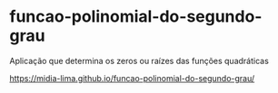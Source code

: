 # funcao-polinomial-do-segundo-grau
Aplicação que determina os zeros ou raízes das funções quadráticas

https://midia-lima.github.io/funcao-polinomial-do-segundo-grau/

